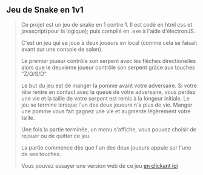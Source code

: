 **Jeu de Snake en 1v1**
---

>  Ce projet est un jeu de snake en 1 contre 1. Il est codé en html css et javascript(pour la logique); puis compilé en .exe à l'aide d'électronJS.
>  
>  C'est un jeu qui se joue à deux joueurs en local (comme cela se faisait avant sur une console de salon).
>  
>  Le premier joueur contrôle son serpent avec les flêches directionelles alors que le deuxième joueur contrôle son serpent grâce aux touches "Z/Q/S/D".
>  
>  Le but du jeu est de manger la pomme avant votre adversaire. Si votre tête rentre en contact avec la queue de votre adversaire, vous perdez une vie et la taille de votre serpent est remis à la longeur initiale. Le jeu se termine lorsque l'un des deux joueurs n'a plus de vie. Manger une pomme vous fait gagnez une vie et augmente légèrement votre taille.
>  
>  Une fois la partie terminée, un menu s'affiche, vous pouvez choisir de rejouer ou de quitter ce jeu.
>  
>  La partie commence dès que l'un des deux joueurs appuie sur l'une de ses touches.
>  
>  Vous pouvez essayer une version web de ce jeu [en clickant ici](http://ludovic.go.yj.fr/snake1v1)
>  
